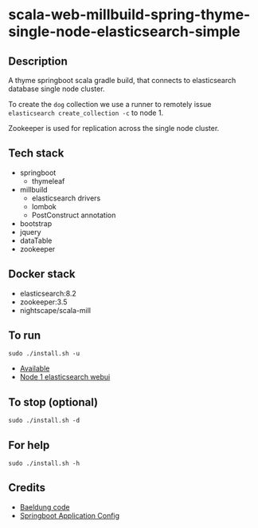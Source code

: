 # scala-web-millbuild-spring-thyme-single-node-elasticsearch-simple

## Description
A thyme springboot scala gradle build,
that connects to elasticsearch database single node cluster.

To create the `dog` collection we use a runner
to remotely issue `elasticsearch create_collection -c` to
node 1.

Zookeeper is used for replication across
the single node cluster.

## Tech stack
- springboot
  - thymeleaf
- millbuild
  - elasticsearch drivers
  - lombok
  - PostConstruct annotation
- bootstrap
- jquery
- dataTable
- zookeeper

## Docker stack
- elasticsearch:8.2
- zookeeper:3.5
- nightscape/scala-mill

## To run
`sudo ./install.sh -u`
- [Available](http://localhost)
- [Node 1 elasticsearch webui](http://localhost:9200)

## To stop (optional)
`sudo ./install.sh -d`

## For help
`sudo ./install.sh -h`

## Credits
- [Baeldung code](https://www.baeldung.com/spring-data-elasticsearch-tutorial)
- [Springboot Application Config](https://betterscalacode.com/programming/elasticsearch-spring-boot)
